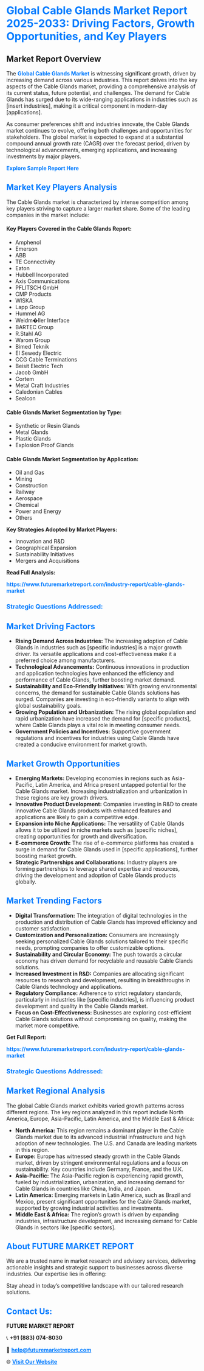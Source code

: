 <h1 style="color: #007BFF;">Global Cable Glands Market Report 2025-2033: Driving Factors, Growth Opportunities, and Key Players</h1>

<section id="overview">
<h2>Market Report Overview</h2>
<p>The <a href="https://www.futuremarketreport.com/industry-report/cable-glands-market" style="color: #007BFF; text-decoration: none;"><strong>Global Cable Glands Market</strong></a> is witnessing significant growth, driven by increasing demand across various industries. This report delves into the key aspects of the Cable Glands market, providing a comprehensive analysis of its current status, future potential, and challenges. The demand for Cable Glands has surged due to its wide-ranging applications in industries such as [insert industries], making it a critical component in modern-day [applications].</p>
<p>As consumer preferences shift and industries innovate, the Cable Glands market continues to evolve, offering both challenges and opportunities for stakeholders. The global market is expected to expand at a substantial compound annual growth rate (CAGR) over the forecast period, driven by technological advancements, emerging applications, and increasing investments by major players.</p>
</section>

<section id="overview">
<p><a href="https://www.futuremarketreport.com/request-sample/reportId=28809" style="color: #007BFF; text-decoration: none;"><strong>Explore Sample Report Here</strong></a></p>
</section>

<section id="key-players">
<h2 style="color: #007BFF;">Market Key Players Analysis</h2>
<p>The Cable Glands market is characterized by intense competition among key players striving to capture a larger market share. Some of the leading companies in the market include:</p>
<h4>Key Players Covered in the Cable Glands Report:</h4>
<ul><li>Amphenol</li><li>Emerson</li><li>ABB</li><li>TE Connectivity</li><li>Eaton</li><li>Hubbell Incorporated</li><li>Axis Communications</li><li>PFLITSCH GmbH</li><li>CMP Products</li><li>WISKA</li><li>Lapp Group</li><li>Hummel AG</li><li>Weidm�ller Interface</li><li>BARTEC Group</li><li>R.Stahl AG</li><li>Warom Group</li><li>Bimed Teknik</li><li>El Sewedy Electric</li><li>CCG Cable Terminations</li><li>Beisit Electric Tech</li><li>Jacob GmbH</li><li>Cortem</li><li>Metal Craft Industries</li><li>Caledonian Cables</li><li>Sealcon</li></ul>
<h4>Cable Glands Market Segmentation by Type:</h4>
<ul><li>Synthetic or Resin Glands</li><li>Metal Glands</li><li>Plastic Glands</li><li>Explosion Proof Glands</li></ul>

<h4>Cable Glands Market Segmentation by Application:</h4>
<ul><li>Oil and Gas</li><li>Mining</li><li>Construction</li><li>Railway</li><li>Aerospace</li><li>Chemical</li><li>Power and Energy</li><li>Others</li></ul>
<p><strong>Key Strategies Adopted by Market Players:</strong></p>
<ul>
<li>Innovation and R&D</li>
<li>Geographical Expansion</li>
<li>Sustainability Initiatives</li>
<li>Mergers and Acquisitions</li>
</ul>
</section>

<section>
<p><strong>Read Full Analysis: </strong></p><a href="https://www.futuremarketreport.com/industry-report/cable-glands-market" style="color: #007BFF; text-decoration: none;"><strong>https://www.futuremarketreport.com/industry-report/cable-glands-market</strong></a>
<h3 style="color: #007BFF;">Strategic Questions Addressed:</h3>
</section>

<section id="driving-factors">
<h2 style="color: #007BFF;">Market Driving Factors</h2>
<ul>
<li><strong>Rising Demand Across Industries:</strong> The increasing adoption of Cable Glands in industries such as [specific industries] is a major growth driver. Its versatile applications and cost-effectiveness make it a preferred choice among manufacturers.</li>
<li><strong>Technological Advancements:</strong> Continuous innovations in production and application technologies have enhanced the efficiency and performance of Cable Glands, further boosting market demand.</li>
<li><strong>Sustainability and Eco-Friendly Initiatives:</strong> With growing environmental concerns, the demand for sustainable Cable Glands solutions has surged. Companies are investing in eco-friendly variants to align with global sustainability goals.</li>
<li><strong>Growing Population and Urbanization:</strong> The rising global population and rapid urbanization have increased the demand for [specific products], where Cable Glands plays a vital role in meeting consumer needs.</li>
<li><strong>Government Policies and Incentives:</strong> Supportive government regulations and incentives for industries using Cable Glands have created a conducive environment for market growth.</li>
</ul>
</section>

<section id="growth-opportunities">
<h2 style="color: #007BFF;">Market Growth Opportunities</h2>
<ul>
<li><strong>Emerging Markets:</strong> Developing economies in regions such as Asia-Pacific, Latin America, and Africa present untapped potential for the Cable Glands market. Increasing industrialization and urbanization in these regions are key growth drivers.</li>
<li><strong>Innovative Product Development:</strong> Companies investing in R&D to create innovative Cable Glands products with enhanced features and applications are likely to gain a competitive edge.</li>
<li><strong>Expansion into Niche Applications:</strong> The versatility of Cable Glands allows it to be utilized in niche markets such as [specific niches], creating opportunities for growth and diversification.</li>
<li><strong>E-commerce Growth:</strong> The rise of e-commerce platforms has created a surge in demand for Cable Glands used in [specific applications], further boosting market growth.</li>
<li><strong>Strategic Partnerships and Collaborations:</strong> Industry players are forming partnerships to leverage shared expertise and resources, driving the development and adoption of Cable Glands products globally.</li>
</ul>
</section>

<section id="trending-factors">
<h2 style="color: #007BFF;">Market Trending Factors</h2>
<ul>
<li><strong>Digital Transformation:</strong> The integration of digital technologies in the production and distribution of Cable Glands has improved efficiency and customer satisfaction.</li>
<li><strong>Customization and Personalization:</strong> Consumers are increasingly seeking personalized Cable Glands solutions tailored to their specific needs, prompting companies to offer customizable options.</li>
<li><strong>Sustainability and Circular Economy:</strong> The push towards a circular economy has driven demand for recyclable and reusable Cable Glands solutions.</li>
<li><strong>Increased Investment in R&D:</strong> Companies are allocating significant resources to research and development, resulting in breakthroughs in Cable Glands technology and applications.</li>
<li><strong>Regulatory Compliance:</strong> Adherence to strict regulatory standards, particularly in industries like [specific industries], is influencing product development and quality in the Cable Glands market.</li>
<li><strong>Focus on Cost-Effectiveness:</strong> Businesses are exploring cost-efficient Cable Glands solutions without compromising on quality, making the market more competitive.</li>
</ul>
</section>

<section>
<p><strong>Get Full Report: </strong></p><a href="https://www.futuremarketreport.com/industry-report/cable-glands-market" style="color: #007BFF; text-decoration: none;"><strong>https://www.futuremarketreport.com/industry-report/cable-glands-market</strong></a>
<h3 style="color: #007BFF;">Strategic Questions Addressed:</h3>
</section>


<section id="regional-analysis">
<h2 style="color: #007BFF;">Market Regional Analysis</h2>
<p>The global Cable Glands market exhibits varied growth patterns across different regions. The key regions analyzed in this report include North America, Europe, Asia-Pacific, Latin America, and the Middle East & Africa:</p>
<ul>
<li><strong>North America:</strong> This region remains a dominant player in the Cable Glands market due to its advanced industrial infrastructure and high adoption of new technologies. The U.S. and Canada are leading markets in this region.</li>
<li><strong>Europe:</strong> Europe has witnessed steady growth in the Cable Glands market, driven by stringent environmental regulations and a focus on sustainability. Key countries include Germany, France, and the U.K.</li>
<li><strong>Asia-Pacific:</strong> The Asia-Pacific region is experiencing rapid growth, fueled by industrialization, urbanization, and increasing demand for Cable Glands in countries like China, India, and Japan.</li>
<li><strong>Latin America:</strong> Emerging markets in Latin America, such as Brazil and Mexico, present significant opportunities for the Cable Glands market, supported by growing industrial activities and investments.</li>
<li><strong>Middle East & Africa:</strong> The region’s growth is driven by expanding industries, infrastructure development, and increasing demand for Cable Glands in sectors like [specific sectors].</li>
</ul>
</section>

<footer>
<h2 style="color: #007BFF;">About FUTURE MARKET REPORT</h2>
<p>We are a trusted name in market research and advisory services, delivering actionable insights and strategic support to businesses across diverse industries. Our expertise lies in offering:</p>

<p>Stay ahead in today’s competitive landscape with our tailored research solutions.</p>

<h2 style="color: #007BFF;">Contact Us:</h2>
<p><strong>FUTURE MARKET REPORT</strong></p>
<p>📞 <strong>+91 (883) 074-8030</strong></p>
<p>📧 <strong><a href="mailto:help@futuremarketreport.com" style="color: #007BFF;">help@futuremarketreport.com</a></strong></p>
<p>🌐 <strong><a href="https://www.futuremarketreport.com/" style="color: #007BFF;">Visit Our Website</a></strong></p>
</footer>